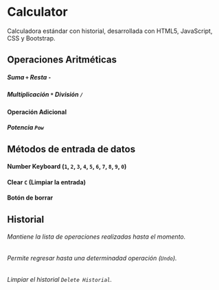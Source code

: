 # Calculator

Calculadora estándar con historial, desarrollada con HTML5, JavaScript, CSS y Bootstrap.

## Operaciones Aritméticas
##### Suma `+`   Resta `-`
##### Multiplicación `*` División `/`
#### Operación Adicional 
##### Potencia `Pow`

## Métodos de entrada de datos
#### Number Keyboard (`1`, `2`, `3`, `4`, `5`, `6`, `7`, `8`, `9`, `0`)
#### Clear `C` (Limpiar la entrada)
#### Botón de borrar

## Historial
###### Mantiene la lista de operaciones realizadas hasta el momento. 
###### Permite regresar hasta una determinadad operación (`Undo`).
###### Limpiar el historial `Delete Historial`.
